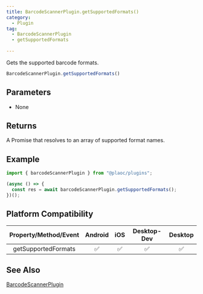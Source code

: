 ```yaml
---
title: BarcodeScannerPlugin.getSupportedFormats()
category:
  - Plugin
tag:
  - BarcodeScannerPlugin
  - getSupportedFormats
 
---
```


Gets the supported barcode formats.

```js
BarcodeScannerPlugin.getSupportedFormats()
```

## Parameters

- None

## Returns

A Promise that resolves to an array of supported format names.

## Example

```js
import { barcodeScannerPlugin } from "@plaoc/plugins";

(async () => {
  const res = await barcodeScannerPlugin.getSupportedFormats();
})();
```

## Platform Compatibility

| Property/Method/Event | Android | iOS | Desktop-Dev | Desktop |  
|:---------------------:|:-------:|:---:|:-----------:|:-------:|
| getSupportedFormats   | ✅      | ✅  | ✅          | ✅      |

## See Also

[BarcodeScannerPlugin](./index.md)
